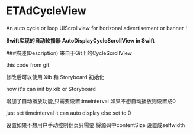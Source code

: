 # ETAdCycleView
An auto cycle or loop UIScrollview for horizonal advertisement or banner！

**Swift实现的自动轮播器**
**AutoDisplayCycleScrollView in Swift**

###描述(Description) 
来自于Git上的CycleScrollView

this code from git

修改后可以使用 Xib 和 Storyboard 初始化

now it's can init by xib or Storyboard

增加了自动播放功能,只需要设置timeinterval 如果不想自动播放则设置成0 

just set timeinterval it can auto display  else set to 0

设置如果不想用户手动控制翻页只需要 将源码中contentSize 设置成selfwidth